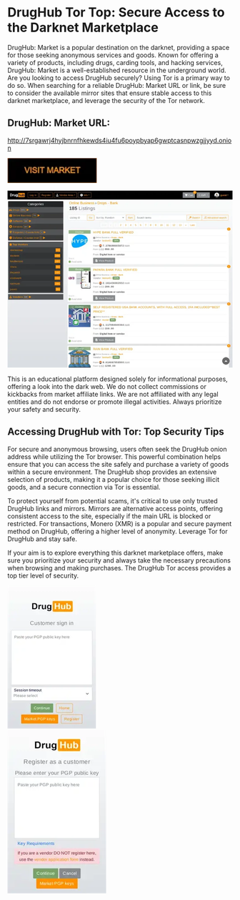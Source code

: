 # DrugHub Tor Top: Secure Access to the Darknet Marketplace

DrugHub: Market is a popular destination on the darknet, providing a space for those seeking anonymous services and goods. Known for offering a variety of products, including drugs, carding tools, and hacking services, DrugHub: Market is a well-established resource in the underground world. Are you looking to access DrugHub securely? Using Tor is a primary way to do so. When searching for a reliable DrugHub: Market URL or link, be sure to consider the available mirror sites that ensure stable access to this darknet marketplace, and leverage the security of the Tor network.

## DrugHub: Market URL:

http://7srgawrj4hyjbnrnfhkewds4iu4fu6poypbyap6gwptcasnpwzgjjyyd.onion

[<img src="/illustrations/unit.webp" width="200">](http://7srgawrj4hyjbnrnfhkewds4iu4fu6poypbyap6gwptcasnpwzgjjyyd.onion)


<a href="http://7srgawrj4hyjbnrnfhkewds4iu4fu6poypbyap6gwptcasnpwzgjjyyd.onion"><img src="/illustrations/view.webp" alt="image" style="max-width: 100%;"><a>

This is an educational platform designed solely for informational purposes, offering a look into the dark web. We do not collect commissions or kickbacks from market affiliate links. We are not affiliated with any legal entities and do not endorse or promote illegal activities. Always prioritize your safety and security.

## Accessing DrugHub with Tor: Top Security Tips

For secure and anonymous browsing, users often seek the DrugHub onion address while utilizing the Tor browser. This powerful combination helps ensure that you can access the site safely and purchase a variety of goods within a secure environment. The DrugHub shop provides an extensive selection of products, making it a popular choice for those seeking illicit goods, and a secure connection via Tor is essential.

To protect yourself from potential scams, it's critical to use only trusted DrugHub links and mirrors. Mirrors are alternative access points, offering consistent access to the site, especially if the main URL is blocked or restricted. For transactions, Monero (XMR) is a popular and secure payment method on DrugHub, offering a higher level of anonymity. Leverage Tor for DrugHub and stay safe.

If your aim is to explore everything this darknet marketplace offers, make sure you prioritize your security and always take the necessary precautions when browsing and making purchases. The DrugHub Tor access provides a top tier level of security.


<a href="http://7srgawrj4hyjbnrnfhkewds4iu4fu6poypbyap6gwptcasnpwzgjjyyd.onion"><img src="/illustrations/thin.webp" alt="image" style="max-width: 100%;"><a>  
<a href="http://7srgawrj4hyjbnrnfhkewds4iu4fu6poypbyap6gwptcasnpwzgjjyyd.onion"><img src="/illustrations/archive.webp" alt="image" style="max-width: 100%;"><a>